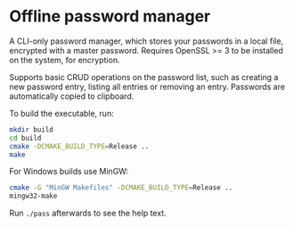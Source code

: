 # Offline password manager

A CLI-only password manager, which stores your passwords in a local file, encrypted
with a master password. Requires OpenSSL >= 3 to be installed on the system,
for encryption.

Supports basic CRUD operations on the password list, such as creating a new
password entry, listing all entries or removing an entry. Passwords are
automatically copied to clipboard.

To build the executable, run:

```sh
mkdir build
cd build
cmake -DCMAKE_BUILD_TYPE=Release ..
make
```

For Windows builds use MinGW:

```sh
cmake -G "MinGW Makefiles" -DCMAKE_BUILD_TYPE=Release ..
mingw32-make
```

Run `./pass` afterwards to see the help text.
